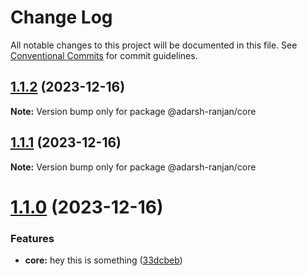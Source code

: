 # Change Log

All notable changes to this project will be documented in this file.
See [Conventional Commits](https://conventionalcommits.org) for commit guidelines.

## [1.1.2](https://github.com/adarsh-ranjan/monorepo/compare/@adarsh-ranjan/core@1.1.1...@adarsh-ranjan/core@1.1.2) (2023-12-16)

**Note:** Version bump only for package @adarsh-ranjan/core





## [1.1.1](https://github.com/adarsh-ranjan/monorepo/compare/@adarsh-ranjan/core@1.1.0...@adarsh-ranjan/core@1.1.1) (2023-12-16)

**Note:** Version bump only for package @adarsh-ranjan/core





# [1.1.0](https://github.com/adarsh-ranjan/monorepo/compare/@adarsh-ranjan/core@1.0.1...@adarsh-ranjan/core@1.1.0) (2023-12-16)


### Features

* **core:** hey this is something ([33dcbeb](https://github.com/adarsh-ranjan/monorepo/commit/33dcbeb88f1cba7dd449ab1ddf12209a99b3cdba))

